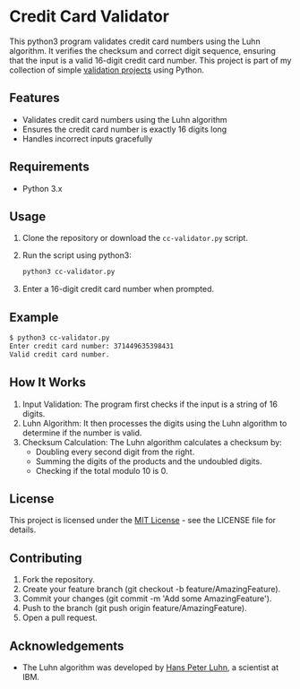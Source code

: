 # Credit Card Validator

This python3 program validates credit card numbers using the Luhn algorithm. It verifies the checksum and correct digit sequence, ensuring that the input is a valid 16-digit credit card number. This project is part of my collection of simple [validation projects](https://github.com/AgSpades/validation-projects) using Python.

## Features

- Validates credit card numbers using the Luhn algorithm
- Ensures the credit card number is exactly 16 digits long
- Handles incorrect inputs gracefully

## Requirements

- Python 3.x

## Usage

1. Clone the repository or download the `cc-validator.py` script.
2. Run the script using python3:

    ```sh
    python3 cc-validator.py
    ```

3. Enter a 16-digit credit card number when prompted.

## Example

```sh
$ python3 cc-validator.py
Enter credit card number: 371449635398431
Valid credit card number.
```
## How It Works

1. Input Validation: The program first checks if the input is a string of 16 digits.
2. Luhn Algorithm: It then processes the digits using the Luhn algorithm to determine if the number is valid.
3. Checksum Calculation: The Luhn algorithm calculates a checksum by:
    - Doubling every second digit from the right.
    - Summing the digits of the products and the undoubled digits.
    - Checking if the total modulo 10 is 0.

## License

This project is licensed under the [MIT License](./LICENSE) - see the LICENSE file for details.

## Contributing

1. Fork the repository.
2. Create your feature branch (git checkout -b feature/AmazingFeature).
3. Commit your changes (git commit -m 'Add some AmazingFeature').
4. Push to the branch (git push origin feature/AmazingFeature).
5. Open a pull request.

## Acknowledgements

- The Luhn algorithm was developed by [Hans Peter Luhn](https://en.wikipedia.org/wiki/Hans_Peter_Luhn), a scientist at IBM.